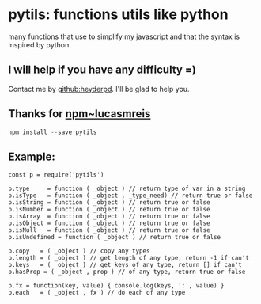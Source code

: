 # pytils: functions utils like python
many functions that use to simplify my javascript and that the syntax is inspired by python

## I will help if you have any difficulty =)
Contact me by [github:heyderpd](https://github.com/heyderpd). I'll be glad to help you.

## Thanks for [npm~lucasmreis](https://www.npmjs.com/~lucasmreis)
```javascript
npm install --save pytils
```

## Example:
```terminal
const p = require('pytils')

p.type     = function ( _object ) // return type of var in a string
p.isType   = function ( _object , _type_need) // return true or false
p.isString = function ( _object ) // return true or false
p.isNumber = function ( _object ) // return true or false
p.isArray  = function ( _object ) // return true or false
p.isObject = function ( _object ) // return true or false
p.isNull   = function ( _object ) // return true or false
p.isUndefined = function ( _object ) // return true or false

p.copy   = ( _object ) // copy any types
p.length = ( _object ) // get length of any type, return -1 if can't
p.keys   = ( _object ) // get keys of any type, return [] if can't
p.hasProp = ( _object , prop ) // of any type, return true or false

p.fx = function(key, value) { console.log(keys, ':', value) }
p.each   = ( _object , fx ) // do each of any type
```
